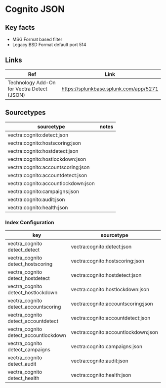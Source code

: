 # Cognito JSON

## Key facts

* MSG Format based filter
* Legacy BSD Format default port 514

## Links

| Ref            | Link                                                                                                    |
|----------------|---------------------------------------------------------------------------------------------------------|
| Technology Add-On for Vectra Detect (JSON) | <https://splunkbase.splunk.com/app/5271>                                                           |

## Sourcetypes

| sourcetype     | notes                                                                                                   |
|----------------|---------------------------------------------------------------------------------------------------------|
|vectra:cognito:detect:json||
|vectra:cognito:hostscoring:json||
|vectra:cognito:hostdetect:json||
|vectra:cognito:hostlockdown:json||
|vectra:cognito:accountscoring:json||
|vectra:cognito:accountdetect:json||
|vectra:cognito:accountlockdown:json||
|vectra:cognito:campaigns:json||
|vectra:cognito:audit:json||
|vectra:cognito:health:json||

### Index Configuration

| key            | sourcetype     | index          | notes          |
|----------------|----------------|----------------|----------------|
|vectra_cognito detect_detect |vectra:cognito:detect:json |main|
|vectra_cognito detect_hostscoring |vectra:cognito:hostscoring:json |main|
|vectra_cognito detect_hostdetect |vectra:cognito:hostdetect:json |main|
|vectra_cognito detect_hostlockdown |vectra:cognito:hostlockdown:json |main|
|vectra_cognito detect_accountscoring |vectra:cognito:accountscoring:json |main|
|vectra_cognito detect_accountdetect |vectra:cognito:accountdetect:json |main|
|vectra_cognito detect_accountlockdown |vectra:cognito:accountlockdown:json |main|
|vectra_cognito detect_campaigns |vectra:cognito:campaigns:json |main|
|vectra_cognito detect_audit |vectra:cognito:audit:json |main|
|vectra_cognito detect_health |vectra:cognito:health:json |main|
